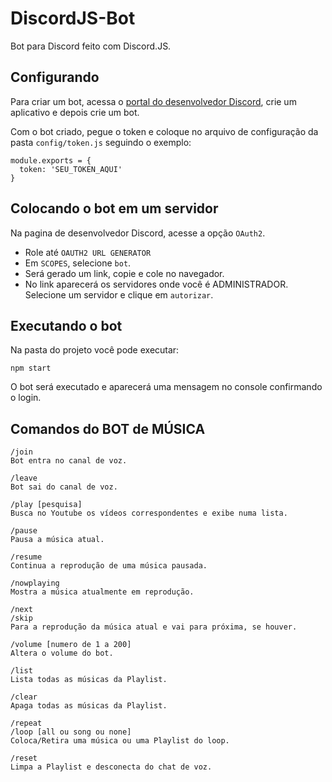 # DiscordJS-Bot

Bot para Discord feito com Discord.JS. 

## Configurando

Para criar um bot, acessa o [portal do desenvolvedor Discord](https://discordapp.com/developers/applications/), crie um aplicativo e depois crie um bot.

Com o bot criado, pegue o token e coloque no arquivo de configuração da pasta `config/token.js` seguindo o exemplo:

```
module.exports = {
  token: 'SEU_TOKEN_AQUI'
}
```

## Colocando o bot em um servidor

Na pagina de desenvolvedor Discord, acesse a opção `OAuth2`. 
* Role até `OAUTH2 URL GENERATOR` 
* Em `SCOPES`, selecione `bot`. 
* Será gerado um link, copie e cole no navegador.
* No link aparecerá os servidores onde você é ADMINISTRADOR. Selecione um servidor e clique em `autorizar`.

## Executando o bot

Na pasta do projeto você pode executar:

```
npm start
```

O bot será executado e aparecerá uma mensagem no console confirmando o login.

## Comandos do BOT de MÚSICA

```
/join
Bot entra no canal de voz.

/leave
Bot sai do canal de voz.

/play [pesquisa]
Busca no Youtube os vídeos correspondentes e exibe numa lista.

/pause
Pausa a música atual.

/resume
Continua a reprodução de uma música pausada.

/nowplaying
Mostra a música atualmente em reprodução.

/next
/skip
Para a reprodução da música atual e vai para próxima, se houver.

/volume [numero de 1 a 200]
Altera o volume do bot.

/list
Lista todas as músicas da Playlist.

/clear 
Apaga todas as músicas da Playlist.

/repeat
/loop [all ou song ou none]
Coloca/Retira uma música ou uma Playlist do loop.

/reset
Limpa a Playlist e desconecta do chat de voz.
```